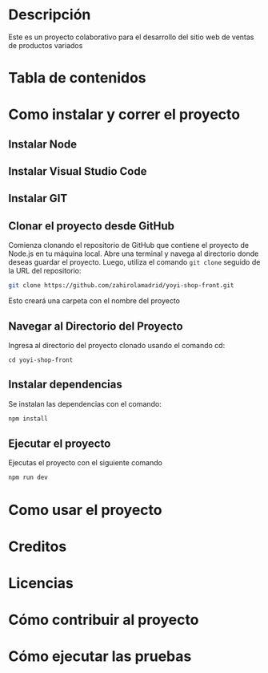 
# Descripción
Este es un proyecto colaborativo para el desarrollo del sitio web de ventas de productos variados
# Tabla de contenidos
# Como instalar y correr el proyecto
## Instalar Node
## Instalar Visual Studio Code
## Instalar GIT
## Clonar el proyecto desde GitHub
Comienza clonando el repositorio de GitHub que contiene el proyecto de Node.js en tu máquina local. Abre una terminal y navega al directorio donde deseas guardar el proyecto. Luego, utiliza el comando `git clone` seguido de la URL del repositorio:

```bash
git clone https://github.com/zahirolamadrid/yoyi-shop-front.git
```
Esto creará una carpeta con el nombre del proyecto

## Navegar al Directorio del Proyecto
Ingresa al directorio del proyecto clonado usando el comando cd:
```console
cd yoyi-shop-front
```
## Instalar dependencias
Se instalan las dependencias con el comando:
```javascript
npm install
```
## Ejecutar el proyecto
Ejecutas el proyecto con el siguiente comando
```bash
npm run dev
```

# Como usar el proyecto
# Creditos
# Licencias
# Cómo contribuir al proyecto
# Cómo ejecutar las pruebas
